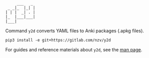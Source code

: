 <!--
    Copyright 2023 Enzo Venturi. All rights reserved.
    Use of this source code is governed by a BSD-style
    license that can be found in the LICENSE file.
-->
         ___   _ 
     _ _|_  |_| |
    | | |  _| . |
    |_  |___|___|
    |___|        

Command `y2d` converts YAML files to Anki packages (.apkg files).

    pip3 install -e git+https://gitlab.com/nzv/y2d

For guides and reference materials about `y2d`, see the [man page][0].

[0]: y2d.1
